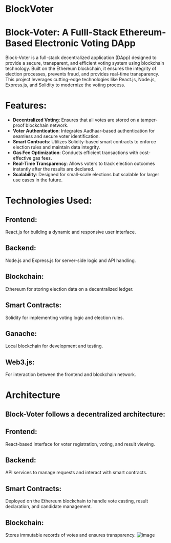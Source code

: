 # BlockVoter
# Block-Voter: A Fulll-Stack Ethereum-Based Electronic Voting DApp
Block-Voter is a full-stack decentralized application (DApp) designed to provide a secure, transparent, and efficient voting system using blockchain technology. Built on the Ethereum blockchain, it ensures the integrity of election processes, prevents fraud, and provides real-time transparency. This project leverages cutting-edge technologies like React.js, Node.js, Express.js, and Solidity to modernize the voting process.
# Features:
- **Decentralized Voting**: Ensures that all votes are stored on a tamper-proof blockchain network.
- **Voter Authentication**: Integrates Aadhaar-based authentication for seamless and secure voter identification.
- **Smart Contracts**: Utilizes Solidity-based smart contracts to enforce election rules and maintain data integrity.
- **Gas Fee Optimization**: Conducts efficient transactions with cost-effective gas fees.
- **Real-Time Transparency**: Allows voters to track election outcomes instantly after the results are declared.
- **Scalability**: Designed for small-scale elections but scalable for larger use cases in the future.

# Technologies Used:
## Frontend: 
React.js for building a dynamic and responsive user interface.
## Backend: 
Node.js and Express.js for server-side logic and API handling.
## Blockchain:
Ethereum for storing election data on a decentralized ledger.
## Smart Contracts: 
Solidity for implementing voting logic and election rules.
## Ganache:
Local blockchain for development and testing.
## Web3.js: 
For interaction between the frontend and blockchain network.
# Architecture
## Block-Voter follows a decentralized architecture:

## Frontend: 
React-based interface for voter registration, voting, and result viewing.
## Backend: 
API services to manage requests and interact with smart contracts.
## Smart Contracts: 
Deployed on the Ethereum blockchain to handle vote casting, result declaration, and candidate management.
## Blockchain: 
Stores immutable records of votes and ensures transparency.
   ![image](https://github.com/user-attachments/assets/2e15ff02-7801-462d-884f-8fe5f89c448a)

